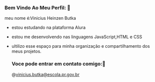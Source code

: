 ### Bem Vindo Ao Meu Perfil: 🥇

meu nome é:Vinicius Heinzen Butka

- estou estudando na plataforma Alura
- estou me desenvolvendo nas linguagens JavaScript,HTML e CSS
- ultilizo esse espaço para minha organização e compartilhamento dos meus projetos.


   ### Voce pode entrar em contato comigo:📧
  @vinicius.butka@escola.pr.gov.br
